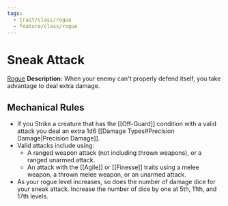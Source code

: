 ```yaml
---
tags:
  - trait/class/rogue
  - feature/class/rogue
---
```

# Sneak Attack

[Rogue](Rogue.md "Class Trait")
**Description:** When your enemy can't properly defend itself, you take advantage to deal extra damage.

## Mechanical Rules

-  If you Strike a creature that has the [[Off-Guard]] condition with a valid attack you deal an extra 1d6 [[Damage Types#Precision Damage|Precision Damage]].
- Valid attacks include using:
	- A ranged weapon attack (not including thrown weapons), or a ranged unarmed attack.
	- An attack with the [[Agile]] or [[Finesse]] traits using a melee weapon, a thrown melee weapon, or an unarmed attack.
- As your rogue level increases, so does the number of damage dice for your sneak attack. Increase the number of dice by one at 5th, 11th, and 17th levels.
